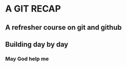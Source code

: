 # A GIT RECAP

## A refresher course on git and github

## Building day by day

### May God help me
